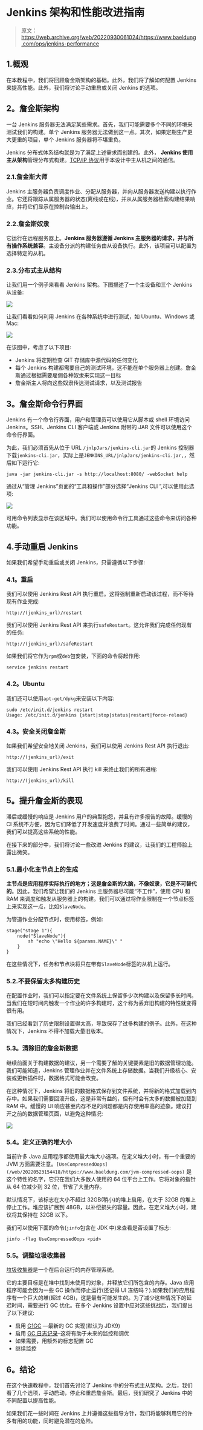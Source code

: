 # Jenkins 架构和性能改进指南

> 原文：<https://web.archive.org/web/20220930061024/https://www.baeldung.com/ops/jenkins-performance>

## 1.概观

在本教程中，我们将回顾詹金斯架构的基础。此外，我们将了解如何配置 Jenkins 来提高性能。此外，我们将讨论手动重启或关闭 Jenkins 的选项。

## **2。詹金斯架构**

一台 Jenkins 服务器无法满足某些需求。首先，我们可能需要多个不同的环境来测试我们的构建。单个 Jenkins 服务器无法做到这一点。其次，如果定期生产更大更重的项目，单个 Jenkins 服务器将不堪重负。

Jenkins 分布式体系结构就是为了满足上述需求而创建的。此外， **Jenkins 使用主从架构**管理分布式构建。[TCP/IP 协议](/web/20220523154418/https://www.baeldung.com/cs/udp-vs-tcp)用于本设计中主从机之间的通信。

### 2.1.詹金斯大师

Jenkins 主服务器负责调度作业、分配从服务器，并向从服务器发送构建以执行作业。它还将跟踪从属服务器的状态(离线或在线)，并从从属服务器检索构建结果响应，并将它们显示在控制台输出上。

### 2.2.詹金斯奴隶

它运行在远程服务器上。**Jenkins 服务器遵循 Jenkins 主服务器的请求，并与所有操作系统兼容**。主设备分派的构建任务由从设备执行。此外，该项目可以配置为选择特定的从机。

### 2.3.分布式主从结构

让我们用一个例子来看看 Jenkins 架构。下图描述了一个主设备和三个 Jenkins 从设备:

[![](img/698e40cd4e54cf7a468ea6f9c185f92c.png)](/web/20220523154418/https://www.baeldung.com/wp-content/uploads/2021/06/Jenkins-Architecture-1.svg)

让我们看看如何利用 Jenkins 在各种系统中进行测试，如 Ubuntu、Windows 或 Mac:

[![](img/54412e3bca397cba5b042441aa47b2be.png)](/web/20220523154418/https://www.baeldung.com/wp-content/uploads/2021/06/code-commit.svg)

在该图中，考虑了以下项目:

*   Jenkins 将定期检查 GIT 存储库中源代码的任何变化
*   每个 Jenkins 构建都需要自己的测试环境，这不能在单个服务器上创建。詹金斯通过根据需要雇佣各种奴隶来实现这一目标
*   詹金斯主人将向这些奴隶传达测试请求，以及测试报告

## **3。詹金斯命令行界面**

Jenkins 有一个命令行界面，用户和管理员可以使用它从脚本或 shell 环境访问 Jenkins。SSH、Jenkins CLI 客户端或 Jenkins 附带的 JAR 文件可以使用这个命令行界面。

为此，我们必须首先从位于 URL `/jnlpJars/jenkins-cli.jar`的 Jenkins 控制器下载`jenkins-cli.jar`，实际上是`JENKINS_URL/jnlpJars/jenkins-cli.jar,`，然后如下运行它:

```
java -jar jenkins-cli.jar -s http://localhost:8080/ -webSocket help
```

通过从“管理 Jenkins”页面的“工具和操作”部分选择“Jenkins CLI ”,可以使用此选项:

[![](img/19ca9acca58ec93d6e13b4eed3f9b375.png)](/web/20220523154418/https://www.baeldung.com/wp-content/uploads/2021/06/Jenkins-CLI-Commands.png)

可用命令列表显示在该区域中。我们可以使用命令行工具通过这些命令来访问各种功能。

## 4.手动重启 Jenkins

如果我们希望手动重启或关闭 Jenkins，只需遵循以下步骤:

### **4.1。重启**

我们可以使用 Jenkins Rest API 执行重启。这将强制重新启动该过程，而不等待现有作业完成:

```
http://(jenkins_url)/restart 
```

我们可以使用 Jenkins Rest API 来执行`safeRestart`。这允许我们完成任何现有的任务:

```
http://(jenkins_url)/safeRestart
```

如果我们将它作为`rpm`或`deb`包安装，下面的命令将起作用:

```
service jenkins restart 
```

### **4.2。Ubuntu**

我们还可以使用`apt-get/dpkg`来安装以下内容:

```
sudo /etc/init.d/jenkins restart
Usage: /etc/init.d/jenkins {start|stop|status|restart|force-reload} 
```

### **4.3。安全关闭詹金斯**

如果我们希望安全地关闭 Jenkins，我们可以使用 Jenkins Rest API 执行退出:

```
http://(jenkins_url)/exit
```

我们可以使用 Jenkins Rest API 执行 kill 来终止我们的所有进程:

```
http://(jenkins_url)/kill
```

## **5。提升詹金斯的表现**

滞后或缓慢的响应是 Jenkins 用户的典型抱怨，并且有许多报告的故障。缓慢的 CI 系统不方便，因为它们降低了开发速度并浪费了时间。通过一些简单的建议，我们可以提高这些系统的性能。

在接下来的部分中，我们将讨论一些改进 Jenkins 的建议，让我们的工程师脸上露出微笑。

### 5.1.最小化主节点上的生成

**主节点是应用程序实际执行的地方；这是詹金斯的大脑，不像奴隶，它是不可替代的**。因此，我们希望让我们的 Jenkins 主服务器尽可能“不工作”，使用 CPU 和 RAM 来调度和触发从服务器上的构建。我们可以通过将作业限制在一个节点标签上来实现这一点，比如`SlaveNode`。

为管道作业分配节点时，使用标签，例如:

```
stage("stage 1"){
    node("SlaveNode"){
        sh "echo \"Hello ${params.NAME}\" "
    }
} 
```

在这些情况下，任务和节点块将只在带有`SlaveNode`标签的从机上运行。

### 5.2.不要保留太多构建历史

在配置作业时，我们可以指定要在文件系统上保留多少次构建以及保留多长时间。当我们在短时间内触发一个作业的许多构建时，这个称为丢弃旧构建的特性就变得很有用。

我们已经看到了历史限制设置得太高，导致保存了过多构建的例子。此外，在这种情况下，Jenkins 不得不加载大量旧版本。

### 5.3。清除旧的詹金斯数据

继续前面关于构建数据的建议，另一个需要了解的关键要素是旧的数据管理功能。我们可能知道，Jenkins 管理作业并在文件系统上存储数据。当我们升级核心、安装或更新插件时，数据格式可能会改变。

在这种情况下，Jenkins 将旧的数据格式保存到文件系统，并将新的格式加载到内存中。如果我们需要回滚升级，这是非常有益的，但有时会有太多的数据被加载到 RAM 中。缓慢的 UI 响应甚至内存不足的问题都是内存使用率高的迹象。建议打开之前的数据管理页面，以避免这种情况:

[![](img/02b5b3b8bd41776dfa3afe51b5b3ee88.png)](/web/20220523154418/https://www.baeldung.com/wp-content/uploads/2021/06/Manage-old-data.png)

### 5.4。定义正确的堆大小

当前许多 Java 应用程序都使用最大堆大小选项。在定义堆大小时，有一个重要的 JVM 方面需要注意。`[UseCompressedOops](/web/20220523154418/https://www.baeldung.com/jvm-compressed-oops)` 是这个特性的名字，它只在我们大多数人使用的 64 位平台上工作。它将对象的指针从 64 位减少到 32 位，节省了大量内存。

默认情况下，该标志在大小不超过 32GB(稍小)的堆上启用，在大于 32GB 的堆上停止工作。堆应该扩展到 48GB，以补偿损失的容量。因此，在定义堆大小时，建议将其保持在 32GB 以下。

我们可以使用下面的命令(`jinfo`包含在 JDK 中)来查看是否设置了标志:

```
jinfo -flag UseCompressedOops <pid>
```

### **5.5。调整垃圾收集器**

[垃圾收集器](/web/20220523154418/https://www.baeldung.com/jvm-garbage-collectors)是一个在后台运行的内存管理系统。

它的主要目标是在堆中找到未使用的对象，并释放它们所包含的内存。Java 应用程序可能会因为一些 GC 操作而停止运行(还记得 UI 冻结吗？).如果我们的应用程序有一个巨大的堆(超过 4GB)，这是最有可能发生的。为了减少这些情况下的延迟时间，需要进行 GC 优化。在多个 Jenkins 设置中应对这些挑战后，我们提出了以下建议:

*   启用 [G1GC](/web/20220523154418/https://www.baeldung.com/jvm-garbage-collectors) —最新的 GC 实现(默认为 JDK9)
*   启用 [GC 日志记录](/web/20220523154418/https://www.baeldung.com/java-gc-logging-to-file)–这将有助于未来的监控和调优
*   如果需要，用额外的标志配置 GC
*   继续监控

## **6。结论**

在这个快速教程中，我们首先讨论了 Jenkins 中的分布式主从架构。之后，我们看了几个选项，手动启动，停止和重启詹金斯。最后，我们研究了 Jenkins 中的不同配置以提高性能。

如果我们花一些时间在 Jenkins 上并遵循这些指导方针，我们将能够利用它的许多有用的功能，同时避免潜在的危险。